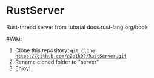 # RustServer
Rust-thread server from tutorial docs.rust-lang.org/book

#Wiki:<br>
1. Clone this repository: <code>git clone https://github.com/a2p1k02/RustServer.git</code><br>
2. Rename cloned folder to "server"<br>
3. Enjoy!<br>
